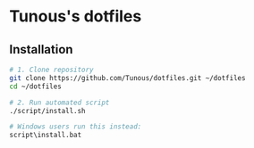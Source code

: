 Tunous's dotfiles
=================

Installation
------------

```sh
# 1. Clone repository
git clone https://github.com/Tunous/dotfiles.git ~/dotfiles
cd ~/dotfiles
```

```sh
# 2. Run automated script
./script/install.sh

# Windows users run this instead:
script\install.bat
```
